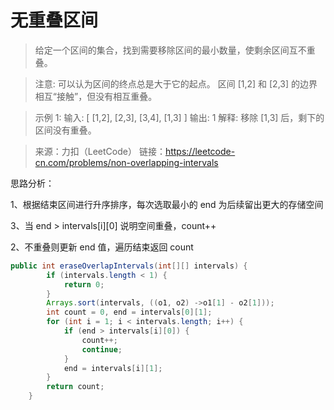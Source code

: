 ﻿# 无重叠区间
>给定一个区间的集合，找到需要移除区间的最小数量，使剩余区间互不重叠。

>注意:
可以认为区间的终点总是大于它的起点。
区间 [1,2] 和 [2,3] 的边界相互“接触”，但没有相互重叠。

>示例 1:
输入: [ [1,2], [2,3], [3,4], [1,3] ]
输出: 1
解释: 移除 [1,3] 后，剩下的区间没有重叠。

>来源：力扣（LeetCode）
链接：https://leetcode-cn.com/problems/non-overlapping-intervals

思路分析：

1、根据结束区间进行升序排序，每次选取最小的 end 为后续留出更大的存储空间

3、当 end > intervals[i][0] 说明空间重叠，count++

2、不重叠则更新 end 值，遍历结束返回 count
```java
public int eraseOverlapIntervals(int[][] intervals) {
        if (intervals.length < 1) {
            return 0;
        }
        Arrays.sort(intervals, ((o1, o2) ->o1[1] - o2[1]));
        int count = 0, end = intervals[0][1];
        for (int i = 1; i < intervals.length; i++) {
            if (end > intervals[i][0]) {
                count++;
                continue;
            }
            end = intervals[i][1];
        }
        return count;
    }
```

